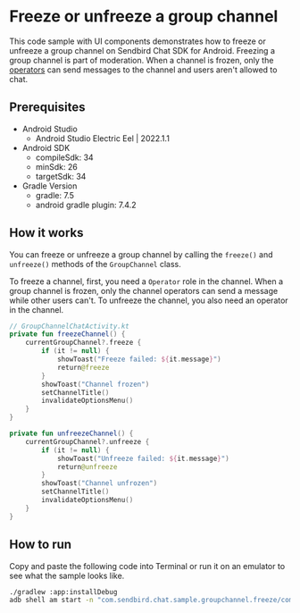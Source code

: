 # Freeze or unfreeze a group channel

This code sample with UI components demonstrates how to freeze or unfreeze a group channel on Sendbird Chat SDK for Android. Freezing a group channel is part of moderation. When a channel is frozen, only the [operators](https://sendbird.com/docs/chat/v4/android/user/overview-user#2-user-types-3-operator) can send messages to the channel and users aren't allowed to chat.

## Prerequisites

+ Android Studio
  + Android Studio Electric Eel | 2022.1.1
+ Android SDK
    + compileSdk: 34
    + minSdk: 26
    + targetSdk: 34
+ Gradle Version
    + gradle: 7.5
    + android gradle plugin: 7.4.2

## How it works

You can freeze or unfreeze a group channel by calling the `freeze()` and `unfreeze()` methods of the `GroupChannel` class. 

To freeze a channel, first, you need a `Operator` role in the channel. When a group channel is frozen, only the channel operators can send a message while other users can't. To unfreeze the channel, you also need an operator in the channel.

``` kotlin
// GroupChannelChatActivity.kt
private fun freezeChannel() {
    currentGroupChannel?.freeze {
        if (it != null) {
            showToast("Freeze failed: ${it.message}")
            return@freeze
        }
        showToast("Channel frozen")
        setChannelTitle()
        invalidateOptionsMenu()
    }
}

private fun unfreezeChannel() {
    currentGroupChannel?.unfreeze {
        if (it != null) {
            showToast("Unfreeze failed: ${it.message}")
            return@unfreeze
        }
        showToast("Channel unfrozen")
        setChannelTitle()
        invalidateOptionsMenu()
    }
}
```

## How to run

Copy and paste the following code into Terminal or run it on an emulator to see what the sample looks like.

``` bash
./gradlew :app:installDebug
adb shell am start -n "com.sendbird.chat.sample.groupchannel.freeze/com.sendbird.chat.sample.groupchannel.freeze.base.SplashActivity" -a android.intent.action.MAIN -c android.intent.category.LAUNCHER
```
